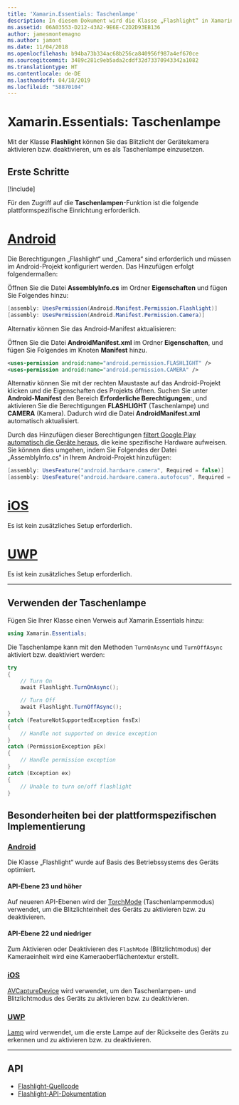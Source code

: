 ```yaml
---
title: 'Xamarin.Essentials: Taschenlampe'
description: In diesem Dokument wird die Klasse „Flashlight“ in Xamarin.Essentials beschrieben, mit der Sie das Blitzlicht der Gerätekamera aktivieren bzw. deaktivieren, um es als Taschenlampe einzusetzen.
ms.assetid: 06A03553-D212-43A2-9E6E-C2D2D93EB136
author: jamesmontemagno
ms.author: jamont
ms.date: 11/04/2018
ms.openlocfilehash: b94ba73b334ac68b256ca840956f987a4ef670ce
ms.sourcegitcommit: 3489c281c9eb5ada2cddf32d73370943342a1082
ms.translationtype: HT
ms.contentlocale: de-DE
ms.lasthandoff: 04/18/2019
ms.locfileid: "58870104"
---
```

# <a name="xamarinessentials-flashlight"></a>Xamarin.Essentials: Taschenlampe

Mit der Klasse **Flashlight** können Sie das Blitzlicht der Gerätekamera aktivieren bzw. deaktivieren, um es als Taschenlampe einzusetzen.

## <a name="get-started"></a>Erste Schritte

[!include[](~/essentials/includes/get-started.md)]

Für den Zugriff auf die **Taschenlampen**-Funktion ist die folgende plattformspezifische Einrichtung erforderlich.

# <a name="androidtabandroid"></a>[Android](#tab/android)

Die Berechtigungen „Flashlight“ und „Camera“ sind erforderlich und müssen im Android-Projekt konfiguriert werden. Das Hinzufügen erfolgt folgendermaßen:

Öffnen Sie die Datei **AssemblyInfo.cs** im Ordner **Eigenschaften** und fügen Sie Folgendes hinzu:

```csharp
[assembly: UsesPermission(Android.Manifest.Permission.Flashlight)]
[assembly: UsesPermission(Android.Manifest.Permission.Camera)]
```

Alternativ können Sie das Android-Manifest aktualisieren:

Öffnen Sie die Datei **AndroidManifest.xml** im Ordner **Eigenschaften**, und fügen Sie Folgendes im Knoten **Manifest** hinzu.

```xml
<uses-permission android:name="android.permission.FLASHLIGHT" />
<uses-permission android:name="android.permission.CAMERA" />
```

Alternativ können Sie mit der rechten Maustaste auf das Android-Projekt klicken und die Eigenschaften des Projekts öffnen. Suchen Sie unter **Android-Manifest** den Bereich **Erforderliche Berechtigungen:**, und aktivieren Sie die Berechtigungen **FLASHLIGHT** (Taschenlampe) und **CAMERA** (Kamera). Dadurch wird die Datei **AndroidManifest.xml** automatisch aktualisiert.

Durch das Hinzufügen dieser Berechtigungen [filtert Google Play automatisch die Geräte heraus](https://developer.android.com/guide/topics/manifest/uses-feature-element.html#permissions-features), die keine spezifische Hardware aufweisen. Sie können dies umgehen, indem Sie Folgendes der Datei „AssemblyInfo.cs“ in Ihrem Android-Projekt hinzufügen:

```csharp
[assembly: UsesFeature("android.hardware.camera", Required = false)]
[assembly: UsesFeature("android.hardware.camera.autofocus", Required = false)]
```

# <a name="iostabios"></a>[iOS](#tab/ios)

Es ist kein zusätzliches Setup erforderlich.

# <a name="uwptabuwp"></a>[UWP](#tab/uwp)

Es ist kein zusätzliches Setup erforderlich.

-----

## <a name="using-flashlight"></a>Verwenden der Taschenlampe

Fügen Sie Ihrer Klasse einen Verweis auf Xamarin.Essentials hinzu:

```csharp
using Xamarin.Essentials;
```

Die Taschenlampe kann mit den Methoden `TurnOnAsync` und `TurnOffAsync` aktiviert bzw. deaktiviert werden:

```csharp
try
{
    // Turn On
    await Flashlight.TurnOnAsync();

    // Turn Off
    await Flashlight.TurnOffAsync();
}
catch (FeatureNotSupportedException fnsEx)
{
    // Handle not supported on device exception
}
catch (PermissionException pEx)
{
    // Handle permission exception
}
catch (Exception ex)
{
    // Unable to turn on/off flashlight
}
```

## <a name="platform-implementation-specifics"></a>Besonderheiten bei der plattformspezifischen Implementierung

### <a name="androidtabandroid"></a>[Android](#tab/android)

Die Klasse „Flashlight“ wurde auf Basis des Betriebssystems des Geräts optimiert.

#### <a name="api-level-23-and-higher"></a>API-Ebene 23 und höher

Auf neueren API-Ebenen wird der [TorchMode](https://developer.android.com/reference/android/hardware/camera2/CameraManager.html#setTorchMode) (Taschenlampenmodus) verwendet, um die Blitzlichteinheit des Geräts zu aktivieren bzw. zu deaktivieren.

#### <a name="api-level-22-and-lower"></a>API-Ebene 22 und niedriger

Zum Aktivieren oder Deaktivieren des `FlashMode` (Blitzlichtmodus) der Kameraeinheit wird eine Kameraoberflächentextur erstellt. 

### <a name="iostabios"></a>[iOS](#tab/ios)

[AVCaptureDevice](xref:AVFoundation.AVCaptureDevice) wird verwendet, um den Taschenlampen- und Blitzlichtmodus des Geräts zu aktivieren bzw. zu deaktivieren.

### <a name="uwptabuwp"></a>[UWP](#tab/uwp)

[Lamp](https://docs.microsoft.com/uwp/api/windows.devices.lights.lamp) wird verwendet, um die erste Lampe auf der Rückseite des Geräts zu erkennen und zu aktivieren bzw. zu deaktivieren.

-----

## <a name="api"></a>API

- [Flashlight-Quellcode](https://github.com/xamarin/Essentials/tree/master/Xamarin.Essentials/Flashlight)
- [Flashlight-API-Dokumentation](xref:Xamarin.Essentials.Flashlight)
